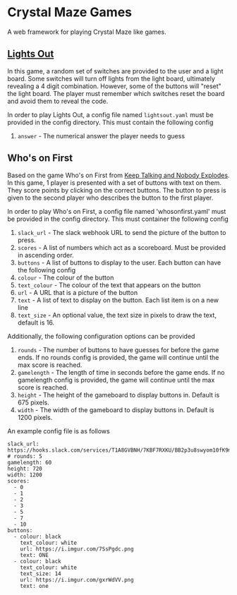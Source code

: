 # Crystal Maze Games

A web framework for playing Crystal Maze like games. 

## [Lights Out](http://www.crystalmazedatabase.com/game.php?id=2)

In this game, a random set of switches are provided to the user and a light board. Some switches will turn off lights from the light board, ultimately revealing
a 4 digit combination. However, some of the buttons will "reset" the light board. The player must remember which switches reset the board and avoid them to reveal
the code.

In order to play Lights Out, a config file named `lightsout.yaml` must be provided in the config directory. This must contain the following config

1. `answer` - The numerical answer the player needs to guess

## Who's on First

Based on the game Who's on First from [Keep Talking and Nobody Explodes](https://keeptalkinggame.com/). In this game, 1 player is presented with a set of buttons
with text on them. They score points by clicking on the correct buttons. The button to press is given to the second player who describes the button to the first
player.

In order to play Who's on First, a config file named 'whosonfirst.yaml' must be provided in the config directory. This must container the following config

1. `slack_url` - The slack webhook URL to send the picture of the button to press.
1. `scores` - A list of numbers which act as a scoreboard. Must be provided in ascending order.
1. `buttons` - A list of buttons to display to the user. Each button can have the following config
2. `colour` - The colour of the button
2. `text_colour` - The colour of the text that appears on the button
2. `url` - A URL that is a picture of the button
2. `text` - A list of text to display on the button. Each list item is on a new line
2. `text_size` - An optional value, the text size in pixels to draw the text, default is 16.

Additionally, the following configuration options can be provided

1. `rounds` - The number of buttons to have guesses for before the game ends. If no rounds config is provided, the game will continue until the max score is reached.
1. `gamelength` - The length of time in seconds before the game ends. If no gamelength config is provided, the game will continue until the max score is reached.
1. `height` - The height of the gameboard to display buttons in. Default is 675 pixels.
1. `width` - The width of the gameboard to display buttons in. Default is 1200 pixels.

An example config file is as follows

```
slack_url: https://hooks.slack.com/services/T1A8GVBNH/7KBF7RXKU/BB2p3u8swyom10fK9mPBWthw
# rounds: 5
gamelength: 60
height: 720
width: 1200
scores:
  - 0
  - 1
  - 2
  - 3
  - 5
  - 7
  - 10
buttons:
  - colour: black
    text_colour: white
    url: https://i.imgur.com/7SsPgdc.png
    text: ONE
  - colour: black
    text_colour: white
    text_size: 14
    url: https://i.imgur.com/gxrWdVV.png
    text: one

```